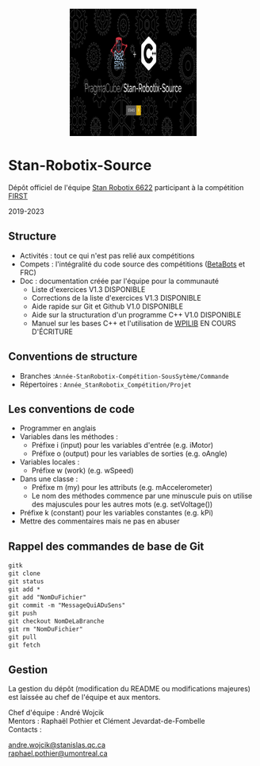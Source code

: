 <p align="center">
  <img width="256" height="256" src="https://github.com/PragmaCube/Stan-Robotix-Source/blob/master/Stan-Robotix-Source.png">
</p>

# Stan-Robotix-Source
Dépôt officiel de l'équipe [Stan Robotix 6622](https://stanrobotix6622.com/) participant à la compétition [FIRST](https://www.firstinspires.org/robotics/frc)

2019-2023

## Structure
- Activités : tout ce qui n'est pas relié aux compétitions
- Compets : l'intégralité du code source des compétitions ([BetaBots](https://robotiquefirstquebec.org/frc/betabots/) et FRC)
- Doc : documentation créée par l'équipe pour la communauté
  - Liste d'exercices V1.3 DISPONIBLE
  - Corrections de la liste d'exercices V1.3 DISPONIBLE
  - Aide rapide sur Git et Github V1.0 DISPONIBLE
  - Aide sur la structuration d'un programme C++ V1.0 DISPONIBLE
  - Manuel sur les bases C++ et l'utilisation de [WPILIB](https://docs.wpilib.org/en/stable/) EN COURS D'ÉCRITURE

## Conventions de structure
- Branches :`Année-StanRobotix-Compétition-SousSytème/Commande`
- Répertoires : `Année_StanRobotix_Compétition/Projet`

## Les conventions de code
- Programmer en anglais
- Variables dans les méthodes :
  - Préfixe i (input) pour les variables d'entrée (e.g. iMotor)
  - Préfixe o (output) pour les variables de sorties (e.g. oAngle)
- Variables locales :
  - Préfixe w (work) (e.g. wSpeed)
- Dans une classe :
  - Préfixe m (my) pour les attributs (e.g. mAccelerometer)
  - Le nom des méthodes commence par une minuscule puis on utilise des majuscules pour les autres mots (e.g. setVoltage())
- Préfixe k (constant) pour les variables constantes (e.g. kPi)
- Mettre des commentaires mais ne pas en abuser

## Rappel des commandes de base de Git
```
gitk
git clone
git status
git add *
git add "NomDuFichier"
git commit -m "MessageQuiADuSens"
git push
git checkout NomDeLaBranche
git rm "NomDuFichier"
git pull
git fetch
```
## Gestion
La gestion du dépôt (modification du README ou modifications majeures) est laissée au chef de l'équipe et aux mentors.


Chef d'équipe : André Wojcik<br>
Mentors : Raphaël Pothier et Clément Jevardat-de-Fombelle<br>
Contacts :

andre.wojcik@stanislas.qc.ca <br>
raphael.pothier@umontreal.ca <br>

